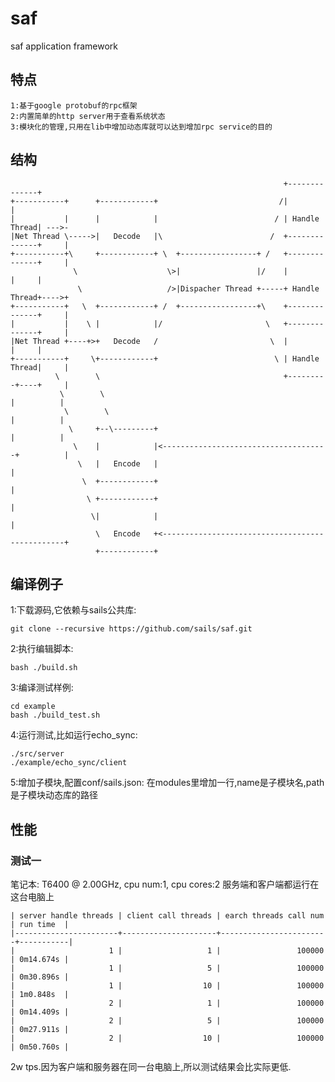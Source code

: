 saf
===

saf application framework

## 特点 ##

    1:基于google protobuf的rpc框架
    2:内置简单的http server用于查看系统状态
    3:模块化的管理,只用在lib中增加动态库就可以达到增加rpc service的目的



## 结构 ##

                                                                 +--------------+
    +-----------+      +------------+                           /|              |
    |           |      |            |                          / | Handle Thread| --->-
    |Net Thread \----->|   Decode   |\                        /  +--------------+     |
    +-----------+\     +------------+ \  +-----------------+ /   +--------------+     |
                  \                    \>|                 |/    |              |     |
                   \                   />|Dispacher Thread +-----+ Handle Thread+---->+
    +-----------+   \  +------------+ /  +-----------------+\    +--------------+     |
    |           |    \ |            |/                       \   +--------------+     |
    |Net Thread +----+>+   Decode   /                         \  |              |     |
    +-----------+     \+------------+                          \ | Handle Thread|     |
              \        \                                         +---------+----+     |
               \        \                                                  |          |
                \        \                                                 |          |
                 \     +--\---------+                                      |          |
                  \    |            |<-------------------------------------+          |
                   \   |   Encode   |                                                 |
                    \  +------------+                                                 |
                     \ +------------+                                                 |
                      \|            |                                                 |
                       \   Encode   +<------------------------------------------------+
                       +------------+



## 编译例子 ##

1:下载源码,它依赖与sails公共库:

    git clone --recursive https://github.com/sails/saf.git
2:执行编辑脚本:

    bash ./build.sh
3:编译测试样例:

    cd example
    bash ./build_test.sh
4:运行测试,比如运行echo_sync:

    ./src/server
    ./example/echo_sync/client

5:增加子模块,配置conf/sails.json:
在modules里增加一行,name是子模块名,path是子模块动态库的路径


## 性能 ##

### 测试一 ###

笔记本: T6400 @ 2.00GHz, cpu num:1, cpu cores:2
服务端和客户端都运行在这台电脑上


    | server handle threads | client call threads | earch threads call num | run time  |
    |-----------------------+---------------------+------------------------+-----------|
    |                     1 |                   1 |                 100000 | 0m14.674s |
    |                     1 |                   5 |                 100000 | 0m30.896s |
    |                     1 |                  10 |                 100000 | 1m0.848s  |
    |                     2 |                   1 |                 100000 | 0m14.409s |
    |                     2 |                   5 |                 100000 | 0m27.911s |
    |                     2 |                  10 |                 100000 | 0m50.760s |


2w tps.因为客户端和服务器在同一台电脑上,所以测试结果会比实际更低.
